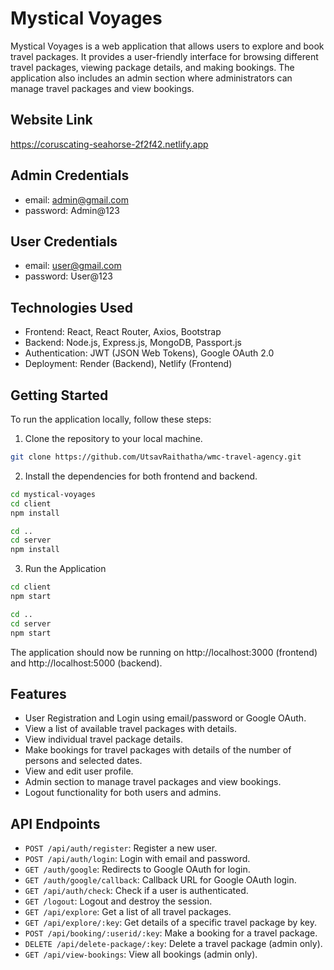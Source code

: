 # Mystical Voyages

Mystical Voyages is a web application that allows users to explore and book travel packages. It provides a user-friendly interface for browsing different travel packages, viewing package details, and making bookings. The application also includes an admin section where administrators can manage travel packages and view bookings.

## Website Link

https://coruscating-seahorse-2f2f42.netlify.app

## Admin Credentials

- email: admin@gmail.com
- password: Admin@123

## User Credentials

- email: user@gmail.com
- password: User@123

## Technologies Used

- Frontend: React, React Router, Axios, Bootstrap
- Backend: Node.js, Express.js, MongoDB, Passport.js
- Authentication: JWT (JSON Web Tokens), Google OAuth 2.0
- Deployment: Render (Backend), Netlify (Frontend)

## Getting Started

To run the application locally, follow these steps:

1. Clone the repository to your local machine.

```bash
git clone https://github.com/UtsavRaithatha/wmc-travel-agency.git
```

2. Install the dependencies for both frontend and backend.

```bash
cd mystical-voyages
cd client
npm install

cd ..
cd server
npm install
```

3. Run the Application

```bash
cd client
npm start

cd ..
cd server
npm start
```

The application should now be running on http://localhost:3000 (frontend) and http://localhost:5000 (backend).

## Features

- User Registration and Login using email/password or Google OAuth.
- View a list of available travel packages with details.
- View individual travel package details.
- Make bookings for travel packages with details of the number of persons and selected dates.
- View and edit user profile.
- Admin section to manage travel packages and view bookings.
- Logout functionality for both users and admins.

## API Endpoints

- `POST /api/auth/register`: Register a new user.
- `POST /api/auth/login`: Login with email and password.
- `GET /auth/google`: Redirects to Google OAuth for login.
- `GET /auth/google/callback`: Callback URL for Google OAuth login.
- `GET /api/auth/check`: Check if a user is authenticated.
- `GET /logout`: Logout and destroy the session.
- `GET /api/explore`: Get a list of all travel packages.
- `GET /api/explore/:key`: Get details of a specific travel package by key.
- `POST /api/booking/:userid/:key`: Make a booking for a travel package.
- `DELETE /api/delete-package/:key`: Delete a travel package (admin only).
- `GET /api/view-bookings`: View all bookings (admin only).
